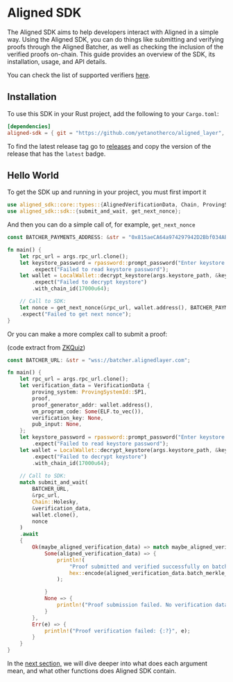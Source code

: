 # Aligned SDK

The Aligned SDK aims to help developers interact with Aligned in a simple way.
Using the Aligned SDK, you can do things like submitting and verifying proofs through the Aligned Batcher, as well as checking the inclusion of the verified proofs on-chain.
This guide provides an overview of the SDK, its installation, usage, and API details.

You can check the list of supported verifiers [here](../2_architecture/0_supported_verifiers.md).

## Installation

To use this SDK in your Rust project, add the following to your `Cargo.toml`:

```toml
[dependencies]
aligned-sdk = { git = "https://github.com/yetanotherco/aligned_layer", tag="v0.6.0" }
```

To find the latest release tag go to [releases](https://github.com/yetanotherco/aligned_layer/releases) and copy the
version of the release that has the `latest` badge.

## Hello World

To get the SDK up and running in your project, you must first import it

```rust
use aligned_sdk::core::types::{AlignedVerificationData, Chain, ProvingSystemId, VerificationData};
use aligned_sdk::sdk::{submit_and_wait, get_next_nonce};
```

And then you can do a simple call of, for example, `get_next_nonce`
```rust
const BATCHER_PAYMENTS_ADDRESS: &str = "0x815aeCA64a974297942D2Bbf034ABEe22a38A003";

fn main() {
    let rpc_url = args.rpc_url.clone();
    let keystore_password = rpassword::prompt_password("Enter keystore password: ")
        .expect("Failed to read keystore password");
    let wallet = LocalWallet::decrypt_keystore(args.keystore_path, &keystore_password)
        .expect("Failed to decrypt keystore")
        .with_chain_id(17000u64);

    // Call to SDK:
    let nonce = get_next_nonce(&rpc_url, wallet.address(), BATCHER_PAYMENTS_ADDRESS).await
    .expect("Failed to get next nonce");
}
```

Or you can make a more complex call to submit a proof: 

(code extract from [ZKQuiz](../1_introduction/2_zkquiz.md))

```rust
const BATCHER_URL: &str = "wss://batcher.alignedlayer.com";

fn main() {
    let rpc_url = args.rpc_url.clone();
    let verification_data = VerificationData {
        proving_system: ProvingSystemId::SP1,
        proof,
        proof_generator_addr: wallet.address(),
        vm_program_code: Some(ELF.to_vec()),
        verification_key: None,
        pub_input: None,
    };
    let keystore_password = rpassword::prompt_password("Enter keystore password: ")
        .expect("Failed to read keystore password");
    let wallet = LocalWallet::decrypt_keystore(args.keystore_path, &keystore_password)
        .expect("Failed to decrypt keystore")
        .with_chain_id(17000u64);
    
    // Call to SDK:
    match submit_and_wait(
        BATCHER_URL,
        &rpc_url,
        Chain::Holesky,
        &verification_data,
        wallet.clone(),
        nonce
    )
    .await
    {
        Ok(maybe_aligned_verification_data) => match maybe_aligned_verification_data {
            Some(aligned_verification_data) => {
                println!(
                    "Proof submitted and verified successfully on batch {}",
                    hex::encode(aligned_verification_data.batch_merkle_root)
                );

            }
            None => {
                println!("Proof submission failed. No verification data");
            }
        },
        Err(e) => {
            println!("Proof verification failed: {:?}", e);
        }
    }
}
```

In the [next section,](./1.2_SDK_api_reference.md) we will dive deeper into what does each argument mean, and what other functions does Aligned SDK contain.
